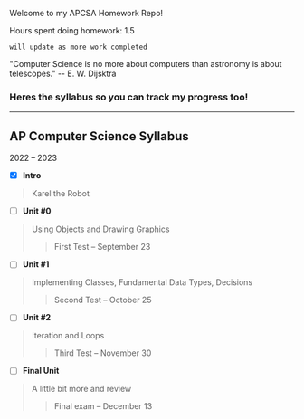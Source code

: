 Welcome to my APCSA Homework Repo!

Hours spent doing homework: 1.5

`will update as more work completed`

"Computer Science is no more about computers than astronomy is about telescopes."
-- E. W. Dijsktra

### Heres the syllabus so you can track my progress too!

---

## AP Computer Science Syllabus

2022 – 2023

- [x] **Intro**

>Karel the Robot


- [ ] **Unit #0**

>Using Objects and Drawing Graphics
>>First Test – September 23


- [ ] **Unit #1**

>Implementing Classes, Fundamental Data Types, Decisions
>>Second Test – October 25


- [ ] **Unit #2**

>Iteration and Loops
>>Third Test – November 30


- [ ] **Final Unit**

>A little bit more and review
>>Final exam – December 13
